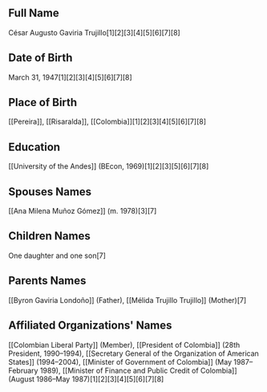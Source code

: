 ## Full Name
César Augusto Gaviria Trujillo[1][2][3][4][5][6][7][8]

## Date of Birth
March 31, 1947[1][2][3][4][5][6][7][8]

## Place of Birth
[[Pereira]], [[Risaralda]], [[Colombia]][1][2][3][4][5][6][7][8]

## Education
[[University of the Andes]] (BEcon, 1969)[1][2][3][5][6][7][8]

## Spouses Names
[[Ana Milena Muñoz Gómez]] (m. 1978)[3][7]

## Children Names
One daughter and one son[7]

## Parents Names
[[Byron Gaviria Londoño]] (Father),
[[Mélida Trujillo Trujillo]] (Mother)[7]

## Affiliated Organizations' Names
[[Colombian Liberal Party]] (Member),
[[President of Colombia]] (28th President, 1990–1994),
[[Secretary General of the Organization of American States]] (1994–2004),
[[Minister of Government of Colombia]] (May 1987–February 1989),
[[Minister of Finance and Public Credit of Colombia]] (August 1986–May 1987)[1][2][3][4][5][6][7][8]

